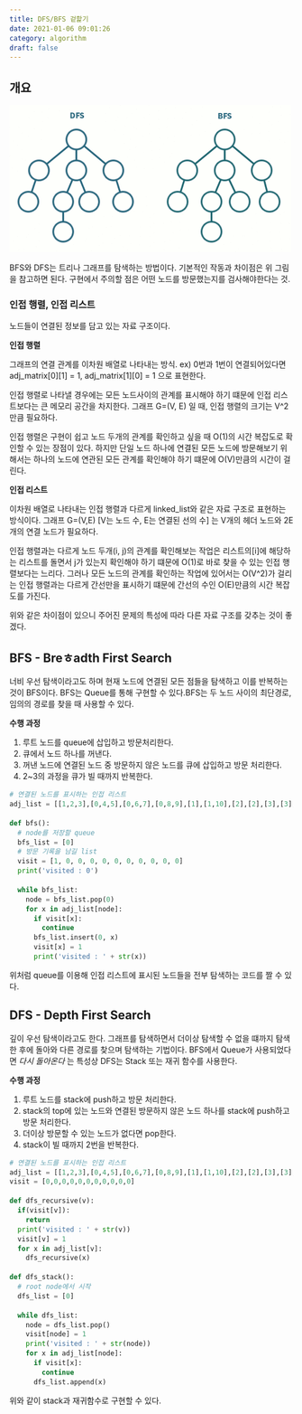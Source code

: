 ```yaml
---
title: DFS/BFS 겉핥기
date: 2021-01-06 09:01:26
category: algorithm
draft: false
---
```


## 개요

![](./images/bfs_vs_dfs.gif)

BFS와 DFS는 트리나 그래프를 탐색하는 방법이다. 기본적인 작동과 차이점은 위 그림을 참고하면 된다. 구현에서 주의할 점은 어떤 노드를 방문했는지를 검사해야한다는 것.

### 인접 행렬, 인접 리스트

노드들이 연결된 정보를 담고 있는 자료 구조이다. 

**인접 행렬**

그래프의 연결 관계를 이차원 배열로 나타내는 방식.
ex) 0번과 1번이 연결되어있다면 adj_matrix[0][1] = 1, adj_matrix[1][0] = 1 으로 표현한다.

인접 행렬로 나타낼 경우에는 모든 노드사이의 관계를 표시해야 하기 떄문에 인접 리스트보다는 큰 메모리 공간을 차지한다. 그래프 G=(V, E) 일 때, 인접 행렬의 크기는 V^2 만큼 필요하다.

인접 행렬은 구현이 쉽고 노드 두개의 관계를 확인하고 싶을 때 O(1)의 시간 복잡도로 확인할 수 있는 장점이 있다. 하지만 단일 노드 하나에 연결된 모든 노드에 방문해보기 위해서는 하나의 노드에 연관된 모든 관계를 확인해야 하기 떄문에 O(V)만큼의 시간이 걸린다.

**인접 리스트**

이차원 배열로 나타내는 인접 행렬과 다르게 linked_list와 같은 자료 구조로 표현하는 방식이다. 그래프 G=(V,E) [V는 노드 수, E는 연결된 선의 수] 는 V개의 헤더 노드와 2E개의 연결 노드가 필요하다. 

인접 행렬과는 다르게 노드 두개(i, j)의 관계를 확인해보는 작업은 리스트의[i]에 해당하는 리스트를 돌면서 j가 있는지 확인해야 하기 떄문에 O(1)로 바로 찾을 수 있는 인접 행렬보다는 느리다. 그러나 모든 노드의 관계를 확인하는 작업에 있어서는 O(V^2)가 걸리는 인접 행렬과는 다르게 간선만을 표시하기 떄문에 간선의 수인 O(E)만큼의 시간 복잡도를 가진다.

위와 같은 차이점이 있으니 주어진 문제의 특성에 따라 다른 자료 구조를 갖추는 것이 좋겠다.

## BFS - Breㅎadth First Search

너비 우선 탐색이라고도 하며 현재 노드에 연결된 모든 점들을 탐색하고 이를 반복하는 것이 BFS이다. BFS는 Queue를 통해 구현할 수 있다.BFS는 두 노드 사이의 최단경로, 임의의 경로를 찾을 때 사용할 수 있다.

**수행 과정**

1. 루트 노드를 queue에 삽입하고 방문처리한다.
2. 큐에서 노드 하나를 꺼낸다.
3. 꺼낸 노드에 연결된 노드 중 방문하지 않은 노드를 큐에 삽입하고 방문 처리한다.
4. 2~3의 과정을 큐가 빌 때까지 반복한다.

```python
# 연결된 노드를 표시하는 인접 리스트
adj_list = [[1,2,3],[0,4,5],[0,6,7],[0,8,9],[1],[1,10],[2],[2],[3],[3],[5]]

def bfs():
  # node를 저장할 queue
  bfs_list = [0]
  # 방문 기록을 남길 list
  visit = [1, 0, 0, 0, 0, 0, 0, 0, 0, 0, 0]
  print('visited : 0')

  while bfs_list:
    node = bfs_list.pop(0)
    for x in adj_list[node]:
      if visit[x]:
        continue
      bfs_list.insert(0, x)
      visit[x] = 1
      print('visited : ' + str(x))

```

위처럼 queue를 이용해 인접 리스트에 표시된 노드들을 전부 탐색하는 코드를 짤 수 있다.

## DFS - Depth First Search

깊이 우선 탐색이라고도 한다. 그래프를 탐색하면서 더이상 탐색할 수 없을 떄까지 탐색한 후에 돌아와 다른 경로를 찾으며 탐색하는 기법이다. BFS에서 Queue가 사용되었다면 _다시 돌아온다_ 는 특성상 DFS는 Stack 또는 재귀 함수를 사용한다.

**수행 과정**
1. 루트 노드를 stack에 push하고 방문 처리한다.
2. stack의 top에 있는 노드와 연결된 방문하지 않은 노드 하나를 stack에 push하고 방문 처리한다.
3. 더이상 방문할 수 있는 노드가 없다면 pop한다.
4. stack이 빌 때까지 2번을 반복한다.

```python
# 연결된 노드를 표시하는 인접 리스트
adj_list = [[1,2,3],[0,4,5],[0,6,7],[0,8,9],[1],[1,10],[2],[2],[3],[3],[5]]
visit = [0,0,0,0,0,0,0,0,0,0,0]

def dfs_recursive(v):
  if(visit[v]):
    return
  print('visited : ' + str(v))
  visit[v] = 1
  for x in adj_list[v]:
    dfs_recursive(x)

def dfs_stack():
  # root node에서 시작
  dfs_list = [0]

  while dfs_list:
    node = dfs_list.pop()
    visit[node] = 1
    print('visited : ' + str(node))
    for x in adj_list[node]:
      if visit[x]:
        continue
      dfs_list.append(x)
```

위와 같이 stack과 재귀함수로 구현할 수 있다. 


